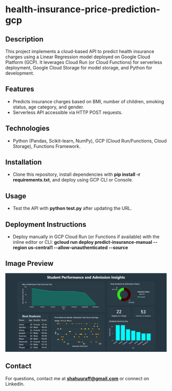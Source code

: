 # health-insurance-price-prediction-gcp

## Description
This project implements a cloud-based API to predict health insurance charges using a Linear Regression model deployed on Google Cloud Platform (GCP). It leverages Cloud Run (or Cloud Functions) for serverless deployment, Google Cloud Storage for model storage, and Python for development.

## Features
- Predicts insurance charges based on BMI, number of children, smoking status, age category, and gender.
- Serverless API accessible via HTTP POST requests.
  
## Technologies
- Python (Pandas, Scikit-learn, NumPy), GCP (Cloud Run/Functions, Cloud Storage), Functions Framework.

## Installation 
- Clone this repository, install dependencies with **pip install -r requirements.txt**, and deploy using GCP CLI or Console.

## Usage
- Test the API with **python test.py** after updating the URL.

## Deployment Instructions
- Deploy manually in GCP Cloud Run (or Functions if available) with the inline editor or CLI: **gcloud run deploy predict-insurance-manual --region us-central1 --allow-unauthenticated --source**

## Image Preview
![Students Admission Report](https://github.com/muhdshahan/PJ5-Students-Admission-Report/blob/main/Students%20Admission%20Report.png)

## Contact
For questions, contact me at **shahuuraff@gmail.com** or connect on LinkedIn.
